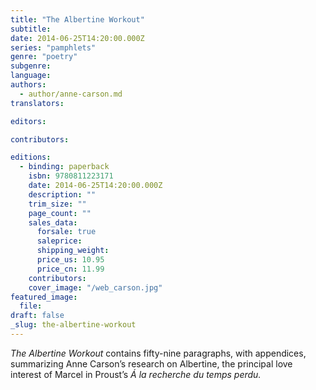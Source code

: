 ```yaml
---
title: "The Albertine Workout"
subtitle:
date: 2014-06-25T14:20:00.000Z
series: "pamphlets"
genre: "poetry"
subgenre:
language:
authors:
  - author/anne-carson.md
translators:

editors:

contributors:

editions:
  - binding: paperback
    isbn: 9780811223171
    date: 2014-06-25T14:20:00.000Z
    description: ""
    trim_size: ""
    page_count: ""
    sales_data:
      forsale: true
      saleprice:
      shipping_weight:
      price_us: 10.95
      price_cn: 11.99
    contributors:
    cover_image: "/web_carson.jpg"
featured_image:
  file:
draft: false
_slug: the-albertine-workout
---
```


_The Albertine Workout_ contains fifty-nine paragraphs, with appendices, summarizing Anne Carson’s research on Albertine, the principal love interest of Marcel in Proust’s _Á la recherche du temps perdu._

